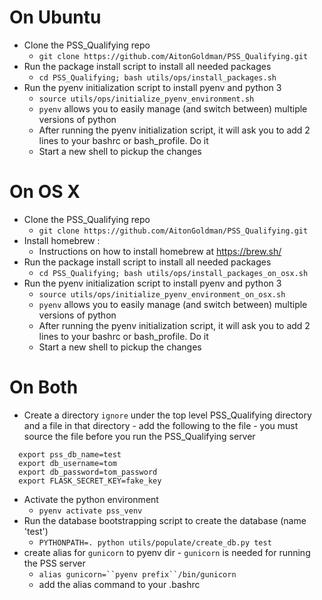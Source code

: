 # On Ubuntu
- Clone the PSS_Qualifying repo
  - `git clone https://github.com/AitonGoldman/PSS_Qualifying.git`
- Run the package install script to install all needed packages 
  - `cd PSS_Qualifying; bash utils/ops/install_packages.sh`
- Run the pyenv initialization script to install pyenv and python 3 
  - `source utils/ops/initialize_pyenv_environment.sh`
  - `pyenv` allows you to easily manage (and switch between) multiple versions of python
  - After running the pyenv initialization script, it will ask you to add 2 lines to your bashrc or bash_profile.  Do it
  - Start a new shell to pickup the changes
  
# On OS X
- Clone the PSS_Qualifying repo
  - `git clone https://github.com/AitonGoldman/PSS_Qualifying.git`
- Install homebrew :
  - Instructions on how to install homebrew at https://brew.sh/
- Run the package install script to install all needed packages 
  - `cd PSS_Qualifying; bash utils/ops/install_packages_on_osx.sh`
- Run the pyenv initialization script to install pyenv and python 3 
  - `source utils/ops/initialize_pyenv_environment_on_osx.sh`
  - `pyenv` allows you to easily manage (and switch between) multiple versions of python
  - After running the pyenv initialization script, it will ask you to add 2 lines to your bashrc or bash_profile.  Do it
  - Start a new shell to pickup the changes
  

# On Both
- Create a directory `ignore` under the top level PSS_Qualifying directory and a file in that directory - add the following to the file - you must source the file before you run the PSS_Qualifying server
 ```
   export pss_db_name=test
   export db_username=tom
   export db_password=tom_password
   export FLASK_SECRET_KEY=fake_key
 ```

- Activate the python environment 
  - `pyenv activate pss_venv`
- Run the database bootstrapping script to create the database (name 'test')
  - `PYTHONPATH=. python utils/populate/create_db.py test`  
- create alias for `gunicorn` to pyenv dir - `gunicorn` is needed for running the PSS server
  - `alias gunicorn=``pyenv prefix``/bin/gunicorn`
  - add the alias command to your .bashrc

